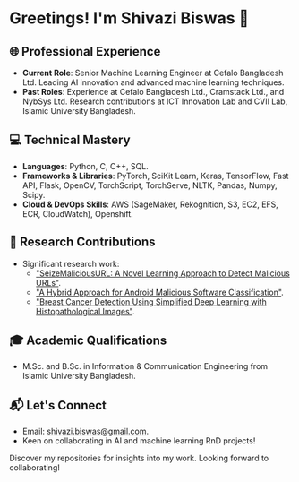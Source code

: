 # Greetings! I'm Shivazi Biswas 👋

## 🌐 Professional Experience
- **Current Role**: Senior Machine Learning Engineer at Cefalo Bangladesh Ltd. 
  Leading AI innovation and advanced machine learning techniques.
- **Past Roles**: Experience at Cefalo Bangladesh Ltd., Cramstack Ltd., and 
  NybSys Ltd. Research contributions at ICT Innovation Lab and CVII Lab, 
  Islamic University Bangladesh.

## 💻 Technical Mastery
- **Languages**: Python, C, C++, SQL.
- **Frameworks & Libraries**: PyTorch, SciKit Learn, Keras, TensorFlow, 
  Fast API, Flask, OpenCV, TorchScript, TorchServe, NLTK, Pandas, Numpy, Scipy.
- **Cloud & DevOps Skills**: AWS (SageMaker, Rekognition, S3, EC2, EFS, ECR, 
  CloudWatch), Openshift.

## 📖 Research Contributions
- Significant research work:
  - ["SeizeMaliciousURL: A Novel Learning Approach to Detect Malicious URLs"](https://doi.org/10.1016/j.jisa.2021.102967).
  - ["A Hybrid Approach for Android Malicious Software Classification"](https://www.worldscientific.com/doi/10.1142/S2972370123300029).
  - ["Breast Cancer Detection Using Simplified Deep Learning with 
  Histopathological Images"](https://agupubs.onlinelibrary.wiley.com/doi/10.1029/2023RS007761).

## 🎓 Academic Qualifications
- M.Sc. and B.Sc. in Information & Communication Engineering from Islamic 
  University Bangladesh.

## 📬 Let's Connect
- Email: [shivazi.biswas@gmail.com](mailto:shivazi.biswas@gmail.com).
- Keen on collaborating in AI and machine learning RnD projects!
  
Discover my repositories for insights into my work. Looking forward to 
collaborating!

<!-- This README reflects my professional and academic life. For updates or 
collaborations, please contact me. -->

